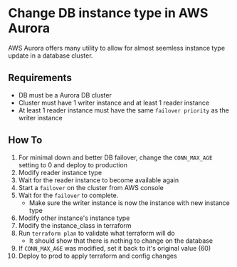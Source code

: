 # Change DB instance type in AWS Aurora

AWS Aurora offers many utility to allow for almost seemless instance type update in a database cluster.

## Requirements
- DB must be a Aurora DB cluster
- Cluster must have 1 writer instance and at least 1 reader instance
- At least 1 reader instance must have the same `failover priority` as the writer instance

## How To
1. For minimal down and better DB failover, change the `CONN_MAX_AGE` setting to 0 and deploy to production
1. Modify reader instance type
1. Wait for the reader instance to become available again
1. Start a `failover` on the cluster from AWS console
1. Wait for the `failover` to complete.
    - Make sure the writer instance is now the instance with new instance type
1. Modify other instance's instance type
1. Modify the instance_class in terraform
1. Run `terraform plan` to validate what terraform will do
    - It should show that there is nothing to change on the database
1. If `CONN_MAX_AGE` was modified, set it back to it's original value (60)
1. Deploy to prod to apply terraform and config changes
